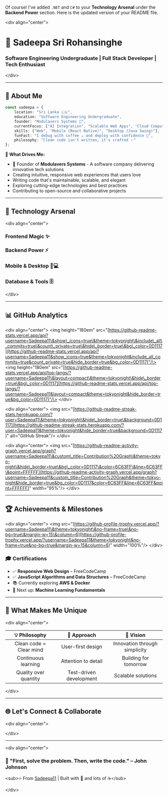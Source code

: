 Of course\! I've added `.NET` and `C#` to your **Technology Arsenal** under the **Backend Power** section. Here is the updated version of your README file.

\<div align="center"\>

# 🌟 Sadeepa Sri Rohansinghe

### Software Engineering Undergraduate | Full Stack Developer | Tech Enthusiast

[](https://git.io/typing-svg)

\</div\>

-----

## 💫 About Me

```typescript
const sadeepa = {
    location: "Sri Lanka 🇱🇰",
    education: "Software Engineering Undergraduate",
    founder: "Modulavers Systems 🚀",
    currentFocus: ["AI Integration", "Scalable Web Apps", "Cloud Computing"],
    skills: ["Web", "Mobile (React Native)", "Desktop (Java Swing)"],
    funFact: "I debug with coffee ☕ and deploy with confidence 🚀",
    philosophy: "Clean code isn't written, it's crafted ✨"
};
```

🎯 **What Drives Me:**

  - 🚀 Founder of **Modulavers Systems** - A software company delivering innovative tech solutions
  - Creating intuitive, responsive web experiences that users love
  - Writing code that's maintainable, scalable, and elegant
  - Exploring cutting-edge technologies and best practices
  - Contributing to open-source and collaborative projects

-----

## 🔧 Technology Arsenal

\<div align="center"\>

### Frontend Magic ✨

### Backend Power ⚡

### Mobile & Desktop 📱💻

### Database & Tools 🗄️

\</div\>

-----

## 📊 GitHub Analytics

\<div align="center"\>
\<img height="180em" src="[https://github-readme-stats.vercel.app/api?username=Sadeepa11\&show\_icons=true\&theme=tokyonight\&include\_all\_commits=true\&count\_private=true\&hide\_border=true\&bg\_color=0D1117](https://github-readme-stats.vercel.app/api?username=Sadeepa11&show_icons=true&theme=tokyonight&include_all_commits=true&count_private=true&hide_border=true&bg_color=0D1117)"/\>
\<img height="180em" src="[https://github-readme-stats.vercel.app/api/top-langs/?username=Sadeepa11\&layout=compact\&theme=tokyonight\&hide\_border=true\&bg\_color=0D1117](https://github-readme-stats.vercel.app/api/top-langs/?username=Sadeepa11&layout=compact&theme=tokyonight&hide_border=true&bg_color=0D1117)"/\>
\</div\>

\<div align="center"\>
\<img src="[https://github-readme-streak-stats.herokuapp.com/?user=Sadeepa11\&theme=tokyonight\&hide\_border=true\&background=0D1117](https://github-readme-streak-stats.herokuapp.com/?user=Sadeepa11&theme=tokyonight&hide_border=true&background=0D1117)" alt="GitHub Streak"/\>
\</div\>

\<div align="center"\>
\<img src="[https://github-readme-activity-graph.vercel.app/graph?username=Sadeepa11\&custom\_title=Contribution%20Graph\&theme=tokyo-night\&hide\_border=true\&bg\_color=0D1117\&color=6C63FF\&line=6C63FF\&point=FFFFFF](https://github-readme-activity-graph.vercel.app/graph?username=Sadeepa11&custom_title=Contribution%20Graph&theme=tokyo-night&hide_border=true&bg_color=0D1117&color=6C63FF&line=6C63FF&point=FFFFFF)" width="95%"/\>
\</div\>

-----

## 🏆 Achievements & Milestones

\<div align="center"\>
\<img src="[https://github-profile-trophy.vercel.app/?username=Sadeepa11\&theme=tokyonight\&no-frame=true\&no-bg=true\&margin-w=15\&column=6](https://github-profile-trophy.vercel.app/?username=Sadeepa11&theme=tokyonight&no-frame=true&no-bg=true&margin-w=15&column=6)" width="100%"/\>
\</div\>

### 🎓 Certifications

  - ✅ **Responsive Web Design** – FreeCodeCamp
  - ✅ **JavaScript Algorithms and Data Structures** – FreeCodeCamp
  - 📚 Currently exploring **AWS & Docker**
  - 🎯 Next up: **Machine Learning Fundamentals**

-----

## 🎨 What Makes Me Unique

\<div align="center"\>

| 💡 Philosophy | 🎯 Approach | 🚀 Vision |
|:---:|:---:|:---:|
| Clean code = Clear mind | User-first design | Innovation through simplicity |
| Continuous learning | Attention to detail | Building for tomorrow |
| Quality over quantity | Test-driven development | Scalable solutions |

\</div\>

-----

## 🌐 Let's Connect & Collaborate

\<div align="center"\>

[](https://www.google.com/search?q=%5Bhttps://github.com/Sadeepa11%5D\(https://github.com/Sadeepa11\))
[](https://www.google.com/search?q=%23)
[](mailto:your-email@example.com)
[](https://www.google.com/search?q=%23)

\</div\>

-----

\<div align="center"\>

### 💭 "First, solve the problem. Then, write the code." – John Johnson

\<sub\>⭐️ From [Sadeepa11](https://github.com/Sadeepa11) | Built with 💜 and lots of ☕\</sub\>

\</div\>
